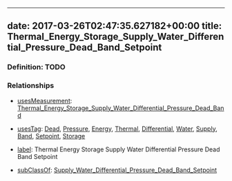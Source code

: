 
---
date: 2017-03-26T02:47:35.627182+00:00
title: Thermal_Energy_Storage_Supply_Water_Differential_Pressure_Dead_Band_Setpoint
---
### Definition: TODO

### Relationships

* [usesMeasurement](https://brickschema.org/schema/1.0/BrickFrame#usesMeasurement): [Thermal_Energy_Storage_Supply_Water_Differential_Pressure_Dead_Band](https://brickschema.org/schema/1.0/Brick#Thermal_Energy_Storage_Supply_Water_Differential_Pressure_Dead_Band)

* [usesTag](https://brickschema.org/schema/1.0/BrickFrame#usesTag): [Dead](https://brickschema.org/schema/1.0/BrickTag#Dead), [Pressure](https://brickschema.org/schema/1.0/BrickTag#Pressure), [Energy](https://brickschema.org/schema/1.0/BrickTag#Energy), [Thermal](https://brickschema.org/schema/1.0/BrickTag#Thermal), [Differential](https://brickschema.org/schema/1.0/BrickTag#Differential), [Water](https://brickschema.org/schema/1.0/BrickTag#Water), [Supply](https://brickschema.org/schema/1.0/BrickTag#Supply), [Band](https://brickschema.org/schema/1.0/BrickTag#Band), [Setpoint](https://brickschema.org/schema/1.0/BrickTag#Setpoint), [Storage](https://brickschema.org/schema/1.0/BrickTag#Storage)

* [label](http://www.w3.org/2000/01/rdf-schema#label): Thermal Energy Storage Supply Water Differential Pressure Dead Band Setpoint

* [subClassOf](http://www.w3.org/2000/01/rdf-schema#subClassOf): [Supply_Water_Differential_Pressure_Dead_Band_Setpoint](https://brickschema.org/schema/1.0/Brick#Supply_Water_Differential_Pressure_Dead_Band_Setpoint)
